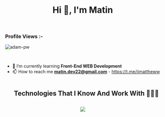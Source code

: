 <h1 align="center">Hi 👋, I'm Matin</h1>

<br>

<p align="right"> <h3>Profile Views :-</h3> <img src="https://komarev.com/ghpvc/?username=iiMattheww&label=Profile%20views&color=0e75b6&style=flat"
    alt="adam-pw" /> 
  </p>

<br>




- 🌱 I’m currently learning **Front-End WEB Development**
- 📫 How to reach me **matin.dev22@gmail.com** - https://t.me/iimattheww

<!--h1 without bottom border-->
<div id="user-content-toc">
  <ul align="center">
    <summary><h2 style="display: inline-block">Technologies That I Know And Work With 👨🏻‍💻</h2></summary>
  </ul>
</div>
<!--tech stack icons-->
<p align="center">
  <a href="https://skillicons.dev">
    <img src="https://skillicons.dev/icons?i=git,github,docker,html,css,javascript,python,tailwind,bootstrap,react,vite,vscode,webstorm,discord&perline=14" />
  </a>
</p>
